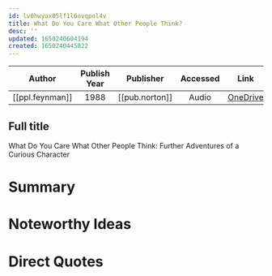 ```yaml
---
id: lv0hwyax05lf1l6ovqpol4v
title: What Do You Care What Other People Think?
desc: ''
updated: 1650240604194
created: 1650240445822
---
```



| Author | Publish Year | Publisher | Accessed | Link |
| :-------: | :------------:|:------------:|:------:| :---: |
| [[ppl.feynman]] | 1988 | [[pub.norton]] | Audio | [OneDrive](https://onedrive.live.com/?id=ffb86e766ae46438%210%2AL0xpdmVGb2xkZXJzL0RvY3VtZW50cy9GZXlubWFuL1doYXRfRG9fWW91X0NhcmVfV2hhdF9PdGhlcl9QZW9wbGVfVGhpbms&cid=FFB86E766AE46438) |

## Full title

What Do You Care What Other People Think: Further Adventures of a Curious Character

# Summary

# Noteworthy Ideas

# Direct Quotes
